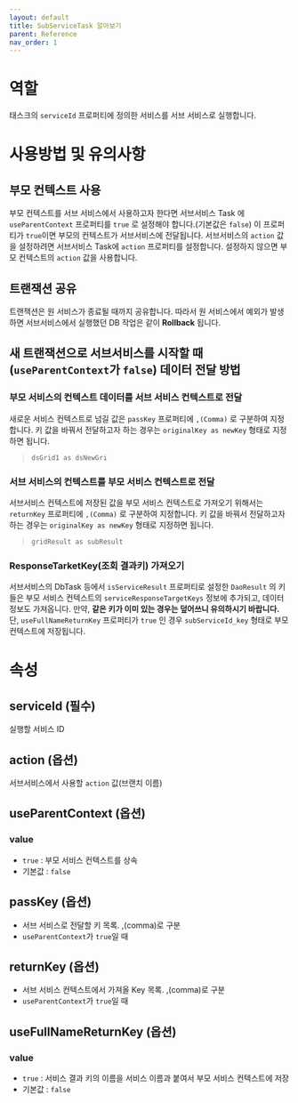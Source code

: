 ```yaml
---
layout: default
title: SubServiceTask 알아보기
parent: Reference
nav_order: 1
---
```


# 역할
태스크의 `serviceId` 프로퍼티에 정의한 서비스를 서브 서비스로 실행합니다.

# 사용방법 및 유의사항
## 부모 컨텍스트 사용
부모 컨텍스트를 서브 서비스에서 사용하고자 한다면 서브서비스 Task 에 `useParentContext` 프로퍼티를 `true` 로 설정해야 합니다.(기본값은 `false`)
이 프로퍼티가 `true`이면 부모의 컨텍스트가 서브서비스에 전달됩니다.
서브서비스의 `action` 값을 설정하려면 서브서비스 Task에 `action` 프로퍼티를 설정합니다. 설정하지 않으면 부모 컨텍스트의 `action` 값을 사용합니다.

## 트랜잭션 공유
트랜잭션은 원 서비스가 종료될 때까지 공유합니다. 따라서 원 서비스에서 예외가 발생하면 서브서비스에서 실행했던 DB 작업은 같이 **Rollback** 됩니다.

## 새 트랜잭션으로 서브서비스를 시작할 때(`useParentContext`가 `false`) 데이터 전달 방법
### 부모 서비스의 컨텍스트 데이터를 서브 서비스 컨텍스트로 전달
새로운 서비스 컨텍스트로 넘길 값은 `passKey` 프로퍼티에 `,(Comma)` 로 구분하여 지정합니다.
키 값을 바꿔서 전달하고자 하는 경우는 `originalKey as newKey` 형태로 지정하면 됩니다.
> `dsGrid1 as dsNewGri`

### 서브 서비스의 컨텍스트를 부모 서비스 컨텍스트로 전달
서브서비스 컨텍스트에 저장된 값을 부모 서비스 컨텍스트로 가져오기 위해서는 `returnKey` 프로퍼티에 `,(Comma)` 로 구분하여 지정합니다.
키 값을 바꿔서 전달하고자 하는 경우는 `originalKey as newKey` 형태로 지정하면 됩니다.
>`gridResult as subResult`

### ResponseTarketKey(조회 결과키) 가져오기
서브서비스의 DbTask 등에서 `isServiceResult` 프로퍼티로 설정한 `DaoResult` 의
키 들은 부모 서비스 컨텍스트의 `serviceResponseTargetKeys` 정보에 추가되고, 데이터 정보도 가져옵니다.
만약, **같은 키가 이미 있는 경우는 덮어쓰니 유의하시기 바랍니다.**
단, `useFullNameReturnKey` 프로퍼티가 `true` 인 경우 `subServiceId_key` 형태로 부모 컨텍스트에 저장됩니다.


# 속성
## serviceId (필수)
실행할 서비스 ID

## action (옵션)
서브서비스에서 사용할 `action` 값(브랜치 이름)

## useParentContext (옵션)
### value
* `true` : 부모 서비스 컨텍스트를 상속
* 기본값 : `false`

## passKey (옵션)
* 서브 서비스로 전달할 키 목록. ,(comma)로 구분
* `useParentContext`가 `true`일 때

## returnKey (옵션)
* 서브 서비스 컨텍스트에서 가져올 Key 목록. ,(comma)로 구분
* `useParentContext`가 `true`일 때

## useFullNameReturnKey (옵션)
### value
* `true` : 서비스 결과 키의 이름을 서비스 이름과 붙여서 부모 서비스 컨텍스트에 저장
* 기본값 : `false`
